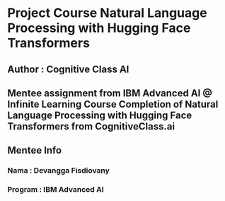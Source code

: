 # Project Course Natural Language Processing with Hugging Face Transformers
## Author : Cognitive Class AI 

Mentee assignment from IBM Advanced AI @ Infinite Learning
Course Completion of Natural Language Processing with Hugging Face Transformers from CognitiveClass.ai
---

## Mentee Info
### Nama : Devangga Fisdiovany
### Program : IBM Advanced AI
